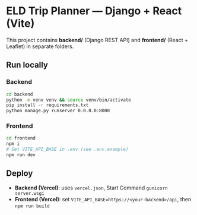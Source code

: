 # ELD Trip Planner — Django + React (Vite)

This project contains **backend/** (Django REST API) and **frontend/** (React + Leaflet) in separate folders.

## Run locally
### Backend
```bash
cd backend
python -m venv venv && source venv/bin/activate
pip install -r requirements.txt
python manage.py runserver 0.0.0.0:8000
```

### Frontend
```bash
cd frontend
npm i
# Set VITE_API_BASE in .env (see .env.example)
npm run dev
```

## Deploy
- **Backend (Vercel)**: uses `vercel.json`, Start Command `gunicorn server.wsgi`
- **Frontend (Vercel)**: set `VITE_API_BASE=https://<your-backend>/api`, then `npm run build`
